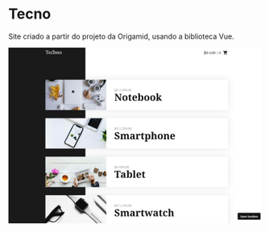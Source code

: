 # Tecno

 Site criado a partir do projeto da Origamid, usando a biblioteca Vue.

<div>
  <img src="carrinho.png"/>
</div>

